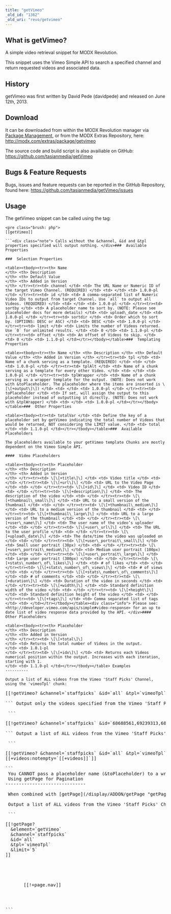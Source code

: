 ```yaml
---
title: "getVimeo"
_old_id: "1362"
_old_uri: "revo/getvimeo"
---
```


 What is getVimeo? 
-------------------

 A simple video retrieval snippet for MODX Revolution.

 This snippet uses the Vimeo Simple API to search a specified channel and return requested videos and associated data.

 History 
---------

 getVimeo was first written by David Pede (davidpede) and released on June 12th, 2013.

 Download 
----------

 It can be downloaded from within the MODX Revolution manager via [Package Management](/display/revolution20/Installing+a+Package), or from the MODX Extras Repository, here: <http://modx.com/extras/package/getvimeo>

 The source code and build script is also availiable on GitHub: <https://github.com/tasianmedia/getVimeo>

 Bugs & Feature Requests 
-------------------------

 Bugs, issues and feature requests can be reported in the GitHub Repository, found here: <https://github.com/tasianmedia/getVimeo/issues>

 Usage 
-------

 The getVimeo snippet can be called using the tag:

 ```
<pre class="brush: php">
[[getVimeo]]

```<div class="note"> Calls without the &channel, &id and &tpl properties specified will output nothing. </div>###  Available Properties 

###  Selection Properties 

 <table><tbody><tr><th> Name   
</th> <th> Description   
</th> <th> Default Value   
</th> <th> Added in Version   
</th> </tr><tr><td> channel </td> <td> The URL Name or Numeric ID of the target Vimeo Channel. (REQUIRED) </td> <td> </td> <td> 1.0.0-pl </td> </tr><tr><td> id </td> <td> A comma-separated list of Numeric Video IDs to output from target Channel. Use `all` to output all Videos. (REQUIRED) </td> <td> </td> <td> 1.0.0-pl </td> </tr><tr><td> sortby </td> <td> A placeholder name to sort by. (NOTE: Please see placeholder docs for more details) </td> <td> upload\_date </td> <td> 1.0.0-pl </td> </tr><tr><td> sortdir </td> <td> Order which to sort by. (OPTIONS: DESC or ASC) </td> <td> DESC </td> <td> 1.0.0-pl </td> </tr><tr><td> limit </td> <td> Limits the number of Videos returned. Use `0` for unlimited results. </td> <td> 0 </td> <td> 1.1.0-pl </td> </tr><tr><td> offset </td> <td> An offset of Videos to skip. </td> <td> 0 </td> <td> 1.1.0-pl </td></tr></tbody></table>###  Templating Properties 

 <table><tbody><tr><th> Name </th> <th> Description </th> <th> Default Value </th> <th> Added in Version </th> </tr><tr><td> tpl </td> <td> Name of a chunk serving as a template. (REQUIRED) </td> <td> </td> <td> 1.0.0-pl </td> </tr><tr><td> tplAlt </td> <td> Name of a chunk serving as a template for every other Video. </td> <td> </td> <td> 1.0.0-pl </td> </tr><tr><td> tplWrapper </td> <td> Name of a chunk serving as a wrapper template for the output. (NOTE: Does not work with &toPlaceholder. The placeholder where the items are inserted is \[\[+output\]\]) </td> <td> </td> <td> 1.0.0-pl </td> </tr><tr><td> toPlaceholder </td> <td> If set, will assign the output to this placeholder instead of outputting it directly. (NOTE: Does not work with &tplWrapper) </td> <td> </td> <td> 1.0.0-pl </td></tr></tbody></table>###  Other Properties 

 <table><tbody><tr><td> totalVar </td> <td> Define the key of a placeholder set by getVimeo indicating the total number of Videos that would be returned, NOT considering the LIMIT value. </td> <td> total </td> <td> 1.1.0-pl </td></tr></tbody></table>###  Available Placeholders 

 The placeholders available to your getVimeo template Chunks are mostly dependent on the Vimeo Simple API.

####  Video Placeholders 

 <table><tbody><tr><th> Placeholder   
</th> <th> Description   
</th> <th> Added in Version   
</th> </tr><tr><td> \[\[+title\]\] </td> <td> Video title </td> <td> </td> </tr><tr><td> \[\[+url\]\] </td> <td> URL to the Video Page </td> <td> </td> </tr><tr><td> \[\[+id\]\] </td> <td> Video ID </td> <td> </td> </tr><tr><td> \[\[+description\]\] </td> <td> The description of the video </td> <td> </td> </tr><tr><td> \[\[+thumbnail\_small\]\] </td> <td> URL to a small version of the thumbnail </td> <td> </td> </tr><tr><td> \[\[+thumbnail\_medium\]\] </td> <td> URL to a medium version of the thumbnail </td> <td> </td> </tr><tr><td> \[\[+thumbnail\_large\]\] </td> <td> URL to a large version of the thumbnail </td> <td> </td> </tr><tr><td> \[\[+user\_name\]\] </td> <td> The user name of the video’s uploader </td> <td> </td> </tr><tr><td> \[\[+user\_url\]\] </td> <td> The URL to the user profile </td> <td> </td> </tr><tr><td> \[\[+upload\_date\]\] </td> <td> The date/time the video was uploaded on </td> <td> </td> </tr><tr><td> \[\[+user\_portrait\_small\]\] </td> <td> Small user portrait (30px) </td> <td> </td> </tr><tr><td> \[\[+user\_portrait\_medium\]\] </td> <td> Medium user portrait (100px) </td> <td> </td> </tr><tr><td> \[\[+user\_portrait\_large\]\] </td> <td> Large user portrait (300px) </td> <td> </td> </tr><tr><td> \[\[+stats\_number\_of\_likes\]\] </td> <td> # of likes </td> <td> </td> </tr><tr><td> \[\[+stats\_number\_of\_views\]\] </td> <td> # of views </td> <td> </td> </tr><tr><td> \[\[+stats\_number\_of\_comments\]\] </td> <td> # of comments </td> <td> </td> </tr><tr><td> \[\[+duration\]\] </td> <td> Duration of the video in seconds </td> <td> </td> </tr><tr><td> \[\[+width\]\] </td> <td> Standard definition width of the video </td> <td> </td> </tr><tr><td> \[\[+height\]\] </td> <td> Standard definition height of the video </td> <td> </td> </tr><tr><td> \[\[+tags\]\] </td> <td> Comma separated list of tags </td> <td> </td></tr></tbody></table><div class="info"> Please see: <http://developer.vimeo.com/apis/simple#video-response> for an up to date list of video response data provided by the API. </div>####  Other Placeholders 

 <table><tbody><tr><th> Placeholder   
</th> <th> Description   
</th> <th> Added in Version   
</th> </tr><tr><td> \[\[+total\]\]   
</td> <td> Returns the total number of Videos in the output.   
</td> <td> 1.0.1-pl   
</td> </tr><tr><td> \[\[+idx\]\] </td> <td> Returns each Videos numerical position within the output. Increases with each iteration, starting with 1.   
</td> <td> 1.1.0-pl </td></tr></tbody></table> Examples 
----------

 Output a list of ALL videos from the Vimeo 'Staff Picks' Channel, using the 'vimeoTpl' chunk:

 ```
<pre class="brush: php">
[[!getVimeo? &channel=`staffpicks` &id=`all` &tpl=`vimeoTpl`]]

``` Output only the videos specified from the Vimeo 'Staff Picks' Channel, using the 'vimeoTpl' chunk:

 ```
<pre class="brush: php">
[[!getVimeo? &channel=`staffpicks` &id=`68688561,69239313,68146128` &tpl=`vimeoTpl`]]

``` Output a list of ALL videos from the Vimeo 'Staff Picks' Channel, using the 'vimeoTpl' chunk and assign the output to a placeholder:

 ```
<pre class="brush: php">
[[!getVimeo? &channel=`staffpicks` &id=`all` &tpl=`vimeoTpl` &toPlaceholder=`videos`]]
[[+videos:notempty=`[[+videos]]`]]

```<div class="info"> You CANNOT pass a placeholder name (&toPlaceholder) to a wrapper chunk (&tplWrapper). </div> Using getPage for Pagination 
------------------------------

 When combined with [getPage](/display/ADDON/getPage "getPage"), getVimeo allows you to do powerful and flexible pagination on your pages.

 Output a list of ALL videos from the Vimeo 'Staff Picks' Channel, using the 'vimeoTpl' chunk:

 ```
<pre class="brush: php">
[[!getPage?
  &element=`getVimeo`
  &channel=`staffpicks`
  &id=`all`
  &tpl=`vimeoTpl`
  &limit=`5`
]]

<div class="paging">
  <ul class="pageList">
    [[!+page.nav]]
  </ul></div>

```